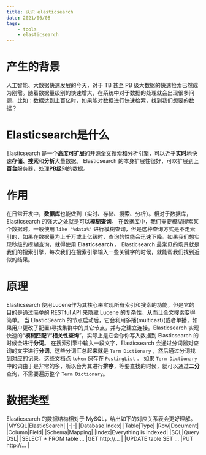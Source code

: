 ```yaml
---
title: 认识 elasticsearch
date: 2021/06/08
tags: 
    - tools
    - elasticsearch
---
```


# 产生的背景
人工智能、大数据快速发展的今天，对于 TB 甚至 PB 级大数据的快速检索已然成为刚需。随着数据量级别的快速增大，在系统中对于数据的处理就会出现很多问题，比如：数据达到上百亿时，如果能对数据进行快速检索，找到我们想要的数据？

# Elasticsearch是什么
Elasticsearch 是一个**高度可扩展**的开源全文搜索和分析引擎，可以近乎**实时**地快速**存储**、**搜索**和**分析**大量数据。
Elasticsearch 的本身扩展性很好，可以扩展到上**百台**服务器，处理**PB级**别的数据。

# 作用
在日常开发中，**数据库**也能做到（实时、存储、搜索、分析）。相对于数据库，Elasticsearch 的强大之处就是可以**模糊查询**。
在数据库中，我们需要模糊搜索某个数据时，一般使用 `like '%data%'` 进行模糊查询，但是这种查询方式是不走索引的，如果在数据量为上千万或上亿级时，查询的性能会迅速下降。如果我们想实现秒级的模糊查询，就得使用 **Elasticsearch** 。
Elasticsearch 最常见的场景就是我们的搜索引擎，每次我们在搜索引擎输入一些关键字的时候，就能帮我们找到近似的结果。

# 原理
Elasticsearch 使用Lucene作为其核心来实现所有索引和搜索的功能，但是它的目的是通过简单的 RESTful API 来隐藏 Lucene 的复杂性，从而让全文搜索变得简单。
当 ElasticSearch 的节点启动后，它会利用多播(multicast)(或者单播，如果用户更改了配置)寻找集群中的其它节点，并与之建立连接。Elasticsearch 实现快速的“**模糊匹配**”/“**相关性查询**”，实际上是它会你你写入数据到 Elasticsearch 的时候会进行**分词**。
在搜索引擎中输入一段文字，Elasticsearch 会通过分词器对查询的文字进行**分词**，这些分词汇总起来就是 `Term Dictionary` ，然后通过分词找到对应的记录，这些文档点 `token` 保存在 `PostingList` 。
如果 `Term Dictionary` 中的词由于是非常的多，所以会为其进行**排序**，等要查找的时候，就可以通过**二分**查询，不需要遍历整个 `Term Dictionary`。

# 数据类型
Elasticsearch 的数据结构相对于 MySQL，给出如下的对应关系表会更好理解。
|MYSQL|ElasticSearch|
|-|-|
|Database|Index|
|Table|Type|
|Row|Document|
|Column|Field|
|Schema|Mapping|
|Index|Everything is indexed|
|SQL|Query DSL|
|SELECT * FROM table ... |GET http://... |
|UPDATE table SET ... |PUT http://... |

